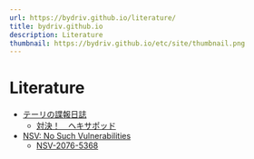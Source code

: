 ```yaml
---
url: https://bydriv.github.io/literature/
title: bydriv.github.io
description: Literature
thumbnail: https://bydriv.github.io/etc/site/thumbnail.png
---
```


# Literature

- [テーリの諜報日誌](agent-log)
    - [対決！　ヘキサポッド](agent-log/vs-hexapod)
- [NSV: No Such Vulnerabilities](nsv)
    - [NSV-2076-5368](nsv/nsv-2076-5368)
